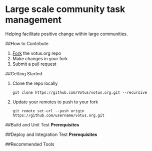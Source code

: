 Large scale community task management
============================================

Helping facilitate positive change within large communities.

##How to Contribute

1. [Fork](https://help.github.com/articles/fork-a-repo) the votus.org repo
2. Make changes in your fork
3. Submit a pull request

##Getting Started

1. Clone the repo locally

    `git clone https://github.com/Votus/votus.org.git --recursive`

2. Update your remotes to push to your fork

    `git remote set-url --push origin https://github.com/username/votus.org.git`

##Build and Unit Test
**Prerequisites**

##Deploy and Integration Test
**Prerequisites**

##Recommended Tools
